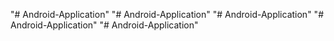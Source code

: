 "# Android-Application" 
"# Android-Application" 
"# Android-Application" 
"# Android-Application" 
"# Android-Application" 

